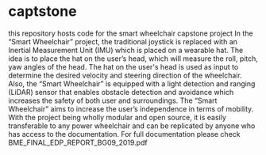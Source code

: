 # captstone
this repository hosts code for the smart wheelchair capstone project
In the “Smart Wheelchair” project, the traditional joystick is replaced with an Inertial Measurement Unit (IMU) which is placed on a wearable hat. The idea is to place the hat on the user’s head,  which will measure the roll, pitch, yaw angles of the head. The hat on the user's head is used as input to determine the desired velocity and steering direction of the wheelchair. Also, the “Smart Wheelchair” is equipped with a light detection and ranging (LiDAR) sensor that enables obstacle detection and avoidance which increases the safety of both user and surroundings. The “Smart Wheelchair” aims to increase the user’s independence in terms of mobility. With the project being wholly modular and open source, it is easily transferable to any power wheelchair and can be replicated by anyone who has access to the documentation. 
For full documentation please check BME_FINAL_EDP_REPORT_BG09_2019.pdf

